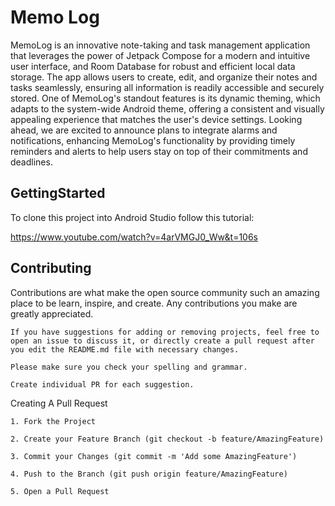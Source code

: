 # Memo Log

MemoLog is an innovative note-taking and task management application that leverages the power of Jetpack Compose for a modern and intuitive user interface, and Room Database for robust and efficient local data storage. The app allows users to create, edit, and organize their notes and tasks seamlessly, ensuring all information is readily accessible and securely stored. One of MemoLog's standout features is its dynamic theming, which adapts to the system-wide Android theme, offering a consistent and visually appealing experience that matches the user's device settings. Looking ahead, we are excited to announce plans to integrate alarms and notifications, enhancing MemoLog's functionality by providing timely reminders and alerts to help users stay on top of their commitments and deadlines.

## GettingStarted

To clone this project into Android Studio follow this tutorial:

https://www.youtube.com/watch?v=4arVMGJ0_Ww&t=106s
## Contributing

Contributions are what make the open source community such an amazing place to be learn, inspire, and create. Any contributions you make are greatly appreciated.

    If you have suggestions for adding or removing projects, feel free to open an issue to discuss it, or directly create a pull request after you edit the README.md file with necessary changes.

    Please make sure you check your spelling and grammar.

    Create individual PR for each suggestion.
Creating A Pull Request

    1. Fork the Project

    2. Create your Feature Branch (git checkout -b feature/AmazingFeature)

    3. Commit your Changes (git commit -m 'Add some AmazingFeature')

    4. Push to the Branch (git push origin feature/AmazingFeature)

    5. Open a Pull Request

